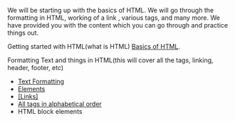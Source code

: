 We will be starting up with the basics of HTML. We will go through the formatting in HTML, working of a link , various tags, and many more. We have provided you with the content which you can go through and practice things out.

Getting started with HTML(what is HTML) [Basics of HTML](https://developer.mozilla.org/en-US/docs/Learn/HTML/Introduction_to_HTML/Getting_started).

Formatting Text and things in HTML(this will cover all the tags, linking, header, footer, etc)
<ul>

  <li> <a href="https://www.w3schools.com/html/html_formatting.asp">Text Formatting</a> </li>
  <li><a href="https://www.w3schools.com/html/html_elements.asp"> Elements</a> </li>
  <li><a href ="https://www.w3schools.com/html/html_links.asp"> [Links]</a><br>
  <li><a href="https://www.w3schools.com/tags/default.asp"> All tags in alphabetical order </a></li>
  <li><a=href ="https://www.tutorialspoint.com/html/html_blocks.htm"> HTML block elements </a></li>
</ul>
